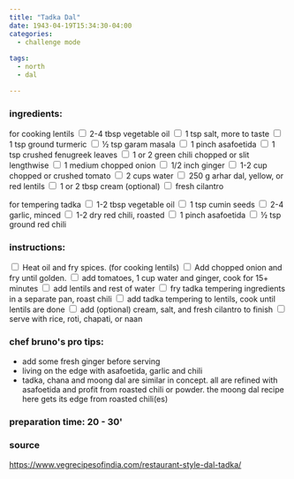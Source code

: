 ```yaml
---
title: "Tadka Dal"
date: 1943-04-19T15:34:30-04:00
categories:
  - challenge mode
  
tags:
  - north
  - dal

---
```


### ingredients:

for cooking lentils
<input type="checkbox"> 2-4 tbsp vegetable oil
<input type="checkbox"> 1 tsp salt, more to taste
<input type="checkbox"> 1 tsp ground turmeric
<input type="checkbox"> ½ tsp garam masala
<input type="checkbox"> 1 pinch asafoetida 
<input type="checkbox"> 1 tsp crushed fenugreek leaves
<input type="checkbox"> 1 or 2 green chili chopped or slit lengthwise
<input type="checkbox"> 1 medium  chopped onion
<input type="checkbox"> 1/2 inch ginger
<input type="checkbox"> 1-2 cup chopped or crushed tomato
<input type="checkbox"> 2 cups water
<input type="checkbox"> 250 g arhar dal, yellow, or red lentils
<input type="checkbox"> 1 or 2 tbsp cream (optional)
<input type="checkbox"> fresh cilantro

for tempering tadka
<input type="checkbox"> 1-2 tbsp vegetable oil
<input type="checkbox"> 1 tsp cumin seeds
<input type="checkbox"> 2-4 garlic, minced
<input type="checkbox"> 1-2 dry red chili, roasted
<input type="checkbox"> 1 pinch asafoetida
<input type="checkbox"> ½ tsp ground red chili

### instructions:
<input type="checkbox"> Heat oil and fry spices. (for cooking lentils)
<input type="checkbox"> Add chopped onion and fry until golden.
<input type="checkbox"> add tomatoes, 1 cup water and ginger, cook for 15+ minutes
<input type="checkbox"> add lentils and rest of water
<input type="checkbox"> fry tadka tempering ingredients in a separate pan, roast chili
<input type="checkbox"> add tadka tempering to lentils, cook until lentils are  done
<input type="checkbox"> add (optional) cream, salt, and fresh cilantro to finish
<input type="checkbox"> serve with rice, roti, chapati, or naan

### chef bruno's pro tips:

- add some fresh ginger before serving
- living on the edge with asafoetida, garlic and chili
- tadka, chana and moong dal are similar in concept. all are refined with asafoetida and profit from roasted chili or powder. the moong dal recipe here gets its edge from roasted chili(es)


### preparation time: 20 - 30'

### source

<a href="https://www.vegrecipesofindia.com/restaurant-style-dal-tadka/" target="_blank" >https://www.vegrecipesofindia.com/restaurant-style-dal-tadka/</a>

